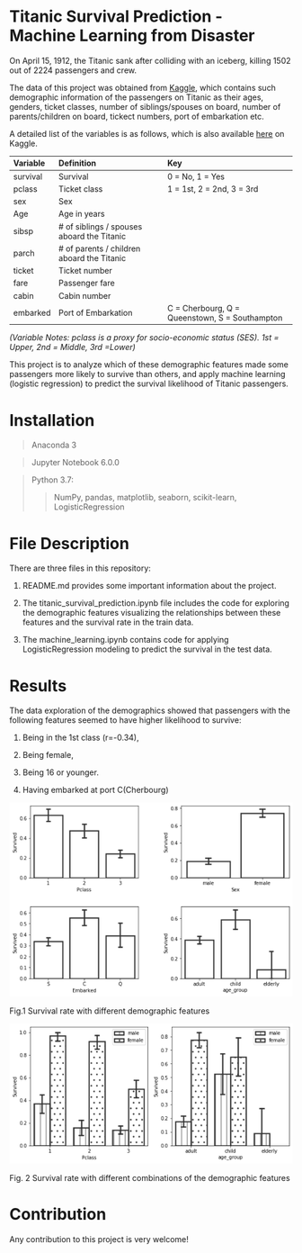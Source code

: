 # Titanic Survival Prediction - Machine Learning from Disaster
On April 15, 1912, the Titanic sank after colliding with an iceberg, killing 1502 out of 2224 passengers and crew. 

The data of this project was obtained from [Kaggle](https://www.kaggle.com/c/titanic/overview), which contains such demographic information of the passengers on Titanic as their ages, genders, ticket classes, number of siblings/spouses on board, number of parents/children on board, tickect numbers, port of embarkation etc. 

A detailed list of the variables is as follows, which is also available [here](https://www.kaggle.com/c/titanic/data) on Kaggle.

|Variable |Definition         |Key
|:--------|:------------------|:-------------------------------------------------------|
|survival |Survival	          |0 = No, 1 = Yes                   
|pclass	  |Ticket class       |1 = 1st, 2 = 2nd, 3 = 3rd
|sex	    |Sex	
Age	      |Age in years	
sibsp	    |# of siblings / spouses aboard the Titanic	
parch	    |# of parents / children aboard the Titanic	
ticket	  |Ticket number	
fare	    |Passenger fare	
cabin	    |Cabin number	
embarked  |Port of Embarkation |C = Cherbourg, Q = Queenstown, S = Southampton

*(Variable Notes:  pclass is a proxy for socio-economic status (SES). 1st = Upper, 2nd = Middle, 3rd =Lower)*

This project is to analyze which of these demographic features made some passengers more likely to survive than others, and apply machine learning (logistic regression) to predict the survival likelihood of Titanic passengers.

# Installation
> Anaconda 3

> Jupyter Notebook 6.0.0

> Python 3.7:
>> NumPy, pandas, matplotlib, seaborn, scikit-learn, LogisticRegression

# File Description
There are three files in this repository: 

1. README.md provides some important information about the project.

2. The titanic_survival_prediction.ipynb file includes the code for exploring the demographic features visualizing the relationships between these features and the survival rate in the train data.

3. The machine_learning.ipynb contains code for applying LogisticRegression modeling to predict the survival in the test data.

# Results

The data exploration of the demographics showed that passengers with the following features seemed to have higher likelihood to survive: 

1. Being in the 1st class (r=-0.34), 

2. Being female, 

3. Being 16 or younger.

4. Having embarked at port C(Cherbourg) 

![Survival rate with different demographic features](https://github.com/Kilie/titanic_survival_prediction/blob/master/demo_features.png)

Fig.1 Survival rate with different demographic features

![Survival rate with different age, sex, and ticket class](https://github.com/Kilie/titanic_survival_prediction/blob/master/titanic.png)

Fig. 2 Survival rate with different combinations of the demographic features

# Contribution
Any contribution to this project is very welcome!

